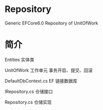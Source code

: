 # Repository

Generic EFCore6.0 Repository of UnitOfWork

# 简介
Entities 实体类

UnitOfWork 工作单元 事务开启、提交、回滚

DefaultDbContext.cs EF 链接数据库
  
IRepository.cs 仓储接口  

Repository.cs 仓储实现

